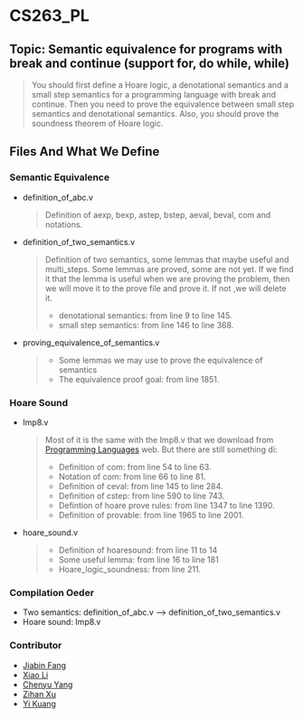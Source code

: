 # CS263_PL
## Topic: Semantic equivalence for programs with break and continue (support for, do while, while)
> You should first define a Hoare logic, a denotational semantics and a small step semantics for a programming language with break and continue. Then you need to prove the equivalence between small step semantics and denotational semantics. Also, you should prove the soundness theorem of Hoare logic.

## Files And What We Define

### Semantic Equivalence

* definition_of_abc.v

  > Definition of aexp, bexp, astep, bstep, aeval, beval, com and notations.

* definition_of_two_semantics.v

  > Definition of two semantics, some lemmas that maybe useful and multi_steps. Some lemmas are proved, some are not yet. If we find it that the lemma is useful when we are proving the problem, then we will move it to the prove file and prove it. If not ,we will delete it.
  >
  > - denotational semantics: from line 9 to line 145.
  > - small step semantics: from line 146 to line 368.

* proving_equivalence_of_semantics.v

  > - Some lemmas we may use to prove the equivalence of semantics
  > - The equivalence proof goal: from line 1851.



### Hoare Sound

* Imp8.v

  > Most of it is the same with the Imp8.v that we download from [Programming Languages](http://jhc.sjtu.edu.cn/public/courses/CS263/) web. But there are still something di:
  >
  > - Definition of com: from line 54 to line 63.
  > - Notation of com: from line 66 to line 81.
  > - Definition of ceval: from line 145 to line 284.
  > - Definition of cstep: from line 590 to line 743.
  > - Defintion of hoare prove rules: from line 1347 to line 1390.
  > - Definition of provable: from line 1965 to line 2001.

* hoare_sound.v

  > - Definition of hoaresound: from line 11 to 14
  > - Some useful lemma: from line 16 to line 181
  > - Hoare_logic_soundness: from line 211.

### Compilation Oeder

- Two semantics: definition_of_abc.v --> definition_of_two_semantics.v
- Hoare sound: Imp8.v

### Contributor

- [Jiabin Fang](https://github.com/Bagusutar)
- [Xiao Li](https://github.com/shjdlx)
- [Chenyu Yang](https://github.com/Achronferry)
- [Zihan Xu](https://github.com/madcpt)
- [Yi Kuang](https://github.com/Schemeer)

